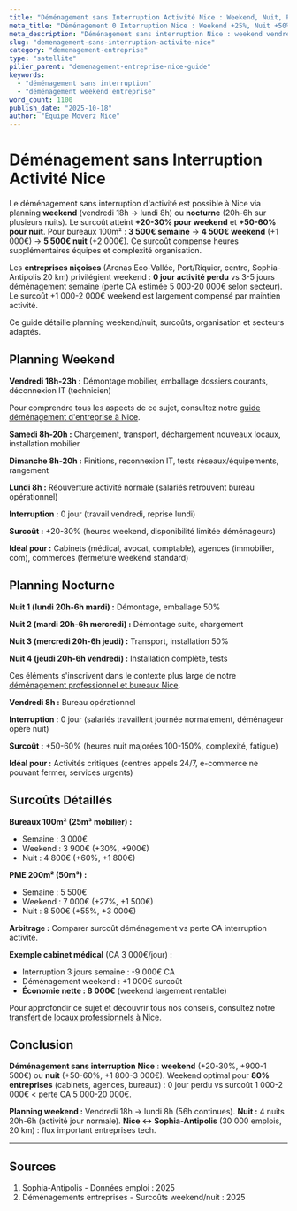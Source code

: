 ```yaml
---
title: "Déménagement sans Interruption Activité Nice : Weekend, Nuit, Planning"
meta_title: "Déménagement 0 Interruption Nice : Weekend +25%, Nuit +50%"
meta_description: "Déménagement sans interruption Nice : weekend vendredi soir-lundi (surcoût +20-30%), nuit (+ 50%), planning détaillé. Entreprises, commerces. Guide."
slug: "demenagement-sans-interruption-activite-nice"
category: "demenagement-entreprise"
type: "satellite"
pilier_parent: "demenagement-entreprise-nice-guide"
keywords:
  - "déménagement sans interruption"
  - "déménagement weekend entreprise"
word_count: 1100
publish_date: "2025-10-18"
author: "Équipe Moverz Nice"
---
```


# Déménagement sans Interruption Activité Nice

Le déménagement sans interruption d'activité est possible à Nice via planning **weekend** (vendredi 18h → lundi 8h) ou **nocturne** (20h-6h sur plusieurs nuits). Le surcoût atteint **+20-30% pour weekend** et **+50-60% pour nuit**. Pour bureaux 100m² : **3 500€ semaine** → **4 500€ weekend** (+1 000€) → **5 500€ nuit** (+2 000€). Ce surcoût compense heures supplémentaires équipes et complexité organisation.

Les **entreprises niçoises** (Arenas Eco-Vallée, Port/Riquier, centre, Sophia-Antipolis 20 km) privilégient weekend : **0 jour activité perdu** vs 3-5 jours déménagement semaine (perte CA estimée 5 000-20 000€ selon secteur). Le surcoût +1 000-2 000€ weekend est largement compensé par maintien activité.

Ce guide détaille planning weekend/nuit, surcoûts, organisation et secteurs adaptés.

## Planning Weekend

**Vendredi 18h-23h :** Démontage mobilier, emballage dossiers courants, déconnexion IT (technicien)

Pour comprendre tous les aspects de ce sujet, consultez notre [guide déménagement d'entreprise à Nice](/blog/entreprise/demenagement-entreprise-nice-guide).


**Samedi 8h-20h :** Chargement, transport, déchargement nouveaux locaux, installation mobilier

**Dimanche 8h-20h :** Finitions, reconnexion IT, tests réseaux/équipements, rangement

**Lundi 8h :** Réouverture activité normale (salariés retrouvent bureau opérationnel)

**Interruption :** 0 jour (travail vendredi, reprise lundi)

**Surcoût :** +20-30% (heures weekend, disponibilité limitée déménageurs)

**Idéal pour :** Cabinets (médical, avocat, comptable), agences (immobilier, com), commerces (fermeture weekend standard)

## Planning Nocturne

**Nuit 1 (lundi 20h-6h mardi) :** Démontage, emballage 50%

**Nuit 2 (mardi 20h-6h mercredi) :** Démontage suite, chargement

**Nuit 3 (mercredi 20h-6h jeudi) :** Transport, installation 50%

**Nuit 4 (jeudi 20h-6h vendredi) :** Installation complète, tests

Ces éléments s'inscrivent dans le contexte plus large de notre [déménagement professionnel et bureaux Nice](/blog/entreprise/demenagement-entreprise-nice-guide).


**Vendredi 8h :** Bureau opérationnel

**Interruption :** 0 jour (salariés travaillent journée normalement, déménageur opère nuit)

**Surcoût :** +50-60% (heures nuit majorées 100-150%, complexité, fatigue)

**Idéal pour :** Activités critiques (centres appels 24/7, e-commerce ne pouvant fermer, services urgents)

## Surcoûts Détaillés

**Bureaux 100m² (25m³ mobilier) :**
- Semaine : 3 000€
- Weekend : 3 900€ (+30%, +900€)
- Nuit : 4 800€ (+60%, +1 800€)

**PME 200m² (50m³) :**
- Semaine : 5 500€
- Weekend : 7 000€ (+27%, +1 500€)
- Nuit : 8 500€ (+55%, +3 000€)

**Arbitrage :** Comparer surcoût déménagement vs perte CA interruption activité.

**Exemple cabinet médical** (CA 3 000€/jour) :
- Interruption 3 jours semaine : -9 000€ CA
- Déménagement weekend : +1 000€ surcoût
- **Économie nette : 8 000€** (weekend largement rentable)


Pour approfondir ce sujet et découvrir tous nos conseils, consultez notre [transfert de locaux professionnels à Nice](/blog/entreprise/demenagement-entreprise-nice-guide).

## Conclusion

**Déménagement sans interruption Nice** : **weekend** (+20-30%, +900-1 500€) ou **nuit** (+50-60%, +1 800-3 000€). Weekend optimal pour **80% entreprises** (cabinets, agences, bureaux) : 0 jour perdu vs surcoût 1 000-2 000€ < perte CA 5 000-20 000€.

**Planning weekend :** Vendredi 18h → lundi 8h (56h continues). **Nuit :** 4 nuits 20h-6h (activité jour normale). **Nice ↔ Sophia-Antipolis** (30 000 emplois, 20 km) : flux important entreprises tech.

---

## Sources

1. Sophia-Antipolis - Données emploi : 2025
2. Déménagements entreprises - Surcoûts weekend/nuit : 2025


